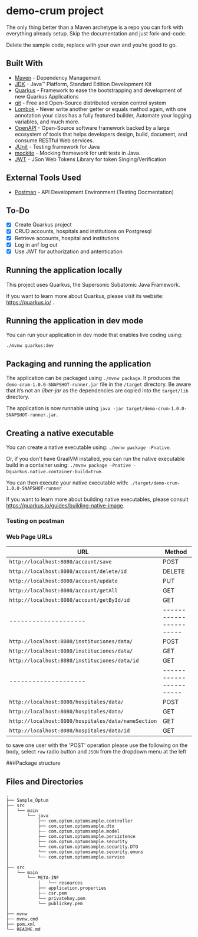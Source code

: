 # demo-crum project

The only thing better than a Maven archetype is a repo you can fork with everything already setup. Skip the documentation and just fork-and-code.

Delete the sample code, replace with your own and you’re good to go.

## Built With

* 	[Maven](https://maven.apache.org/) - Dependency Management
* 	[JDK](http://www.oracle.com/technetwork/java/javase/downloads/jdk8-downloads-2133151.html) - Java™ Platform, Standard Edition Development Kit
* 	[Quarkus](https://quarkus.io/) - Framework to ease the bootstrapping and development of new Quarkus Applications
* 	[git](https://git-scm.com/) - Free and Open-Source distributed version control system
* 	[Lombok](https://projectlombok.org/) - Never write another getter or equals method again, with one annotation your class has a fully featured builder, Automate your logging variables, and much more.
* 	[OpenAPI](https://swagger.io/specification/) - Open-Source software framework backed by a large ecosystem of tools that helps developers design, build, document, and consume RESTful Web services.
* 	[JUnit](https://junit.org/) - Testing framework for Java
* 	[mockito](https://swagger.io/specification/) - Mocking framework for unit tests in Java.
*   [JWT](https://jwt.io/) - JSon Web Tokens Library for token Singing/Verification


## External Tools Used

* 	[Postman](https://www.getpostman.com/) - API Development Environment (Testing Docmentation)

## To-Do

* 	[x] Create Quarkus project
*   [x] CRUD accounts, hospitals and institutions on Postgresql
* 	[x] Retrieve accounts, hospital and institutions
* 	[x] Log in anf log out
* 	[x] Use JWT for authorization and antentication

## Running the application locally

This project uses Quarkus, the Supersonic Subatomic Java Framework.

If you want to learn more about Quarkus, please visit its website: https://quarkus.io/ .

## Running the application in dev mode

You can run your application in dev mode that enables live coding using:
```
./mvnw quarkus:dev
```

## Packaging and running the application

The application can be packaged using `./mvnw package`.
It produces the `demo-crum-1.0.0-SNAPSHOT-runner.jar` file in the `/target` directory.
Be aware that it’s not an _über-jar_ as the dependencies are copied into the `target/lib` directory.

The application is now runnable using `java -jar target/demo-crum-1.0.0-SNAPSHOT-runner.jar`.

## Creating a native executable

You can create a native executable using: `./mvnw package -Pnative`.

Or, if you don't have GraalVM installed, you can run the native executable build in a container using: `./mvnw package -Pnative -Dquarkus.native.container-build=true`.

You can then execute your native executable with: `./target/demo-crum-1.0.0-SNAPSHOT-runner`

If you want to learn more about building native executables, please consult https://quarkus.io/guides/building-native-image.

### Testing on postman

### Web Page URLs

|  URL |  Method |
|----------|--------------|
|`http://localhost:8080/account/save`       | POST |
|`http://localhost:8080/account/delete/id`         | DELETE |
|`http://localhost:8080/account/update` | PUT |
|`http://localhost:8080/account/getAll` | GET |
|`http://localhost:8080/account/getById/id` | GET |
|--------------------|-----------------------|
|`http://localhost:8080/instituciones/data/` | POST |
|`http://localhost:8080/instituciones/data/` | GET |
|`http://localhost:8080/instituciones/data/id` | GET |
|--------------------|-----------------------|
|`http://localhost:8080/hospitales/data/` | POST |
|`http://localhost:8080/hospitales/data/` | GET |
|`http://localhost:8080/hospitales/data/nameSection` | GET |
|`http://localhost:8080/hospitales/data/id` | GET |

to save one user with the 'POST' operation please use the following on the body, select `raw` radio button and `JSON` from the dropdown menu at the left

###Package structure

## Files and Directories

```text
.
├── Sample_Optum
├── src
│   └── main
│       └── java
│           ├── com.optum.optumsample.controller
│           ├── com.optum.optumsample.dto
│           ├── com.optum.optumsample.model
│           ├── com.optum.optumsample.persistence
│           ├── com.optum.optumsample.security
│           └── com.optum.optumsample.security.DTO
│           └── com.optum.optumsample.security.emuns
│           └── com.optum.optumsample.service
│           
├── src
│   └── main
│       └── META-INF
│           │   └── resources
│           ├── application.properties
│           ├── csr.pem
│           └── privatekey.pem
│           └── publickey.pem
│           
├── mvnw
├── mvnw.cmd
├── pom.xml
└── README.md
```
